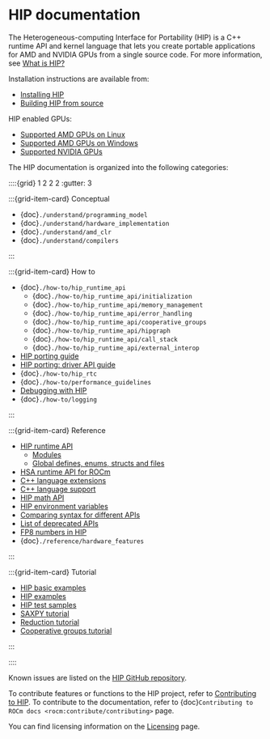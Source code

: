 # HIP documentation

The Heterogeneous-computing Interface for Portability (HIP) is a C++ runtime API and kernel language that lets you create portable applications for AMD and NVIDIA GPUs from a single source code. For more information, see [What is HIP?](./what_is_hip)

Installation instructions are available from:

* [Installing HIP](./install/install)
* [Building HIP from source](./install/build)

HIP enabled GPUs:  

* [Supported AMD GPUs on Linux](https://rocm.docs.amd.com/projects/install-on-linux/en/latest/reference/system-requirements.html#supported-gpus)
* [Supported AMD GPUs on Windows](https://rocm.docs.amd.com/projects/install-on-windows/en/latest/reference/system-requirements.html#windows-supported-gpus)
* [Supported NVIDIA GPUs](https://developer.nvidia.com/cuda-gpus)

The HIP documentation is organized into the following categories:

::::{grid} 1 2 2 2
:gutter: 3

:::{grid-item-card} Conceptual

* {doc}`./understand/programming_model`
* {doc}`./understand/hardware_implementation`
* {doc}`./understand/amd_clr`
* {doc}`./understand/compilers`

:::

:::{grid-item-card} How to

* {doc}`./how-to/hip_runtime_api`
  * {doc}`./how-to/hip_runtime_api/initialization`
  * {doc}`./how-to/hip_runtime_api/memory_management`
  * {doc}`./how-to/hip_runtime_api/error_handling`  
  * {doc}`./how-to/hip_runtime_api/cooperative_groups`
  * {doc}`./how-to/hip_runtime_api/hipgraph`
  * {doc}`./how-to/hip_runtime_api/call_stack`
  * {doc}`./how-to/hip_runtime_api/external_interop`
* [HIP porting guide](./how-to/hip_porting_guide)
* [HIP porting: driver API guide](./how-to/hip_porting_driver_api)
* {doc}`./how-to/hip_rtc`
* {doc}`./how-to/performance_guidelines`
* [Debugging with HIP](./how-to/debugging)
* {doc}`./how-to/logging`

:::

:::{grid-item-card} Reference

* [HIP runtime API](./reference/hip_runtime_api_reference)
  * [Modules](./reference/hip_runtime_api/modules)
  * [Global defines, enums, structs and files](./reference/hip_runtime_api/global_defines_enums_structs_files)
* [HSA runtime API for ROCm](./reference/virtual_rocr)
* [C++ language extensions](./reference/cpp_language_extensions)
* [C++ language support](./reference/cpp_language_support)
* [HIP math API](./reference/math_api)
* [HIP environment variables](./reference/env_variables)
* [Comparing syntax for different APIs](./reference/terms)
* [List of deprecated APIs](./reference/deprecated_api_list)
* [FP8 numbers in HIP](./reference/fp8_numbers)
* {doc}`./reference/hardware_features`

:::

:::{grid-item-card} Tutorial

* [HIP basic examples](https://github.com/ROCm/rocm-examples/tree/develop/HIP-Basic)
* [HIP examples](https://github.com/ROCm/HIP-Examples)
* [HIP test samples](https://github.com/ROCm/hip-tests/tree/develop/samples)
* [SAXPY tutorial](./tutorial/saxpy)
* [Reduction tutorial](./tutorial/reduction)
* [Cooperative groups tutorial](./tutorial/cooperative_groups_tutorial)

:::

::::

Known issues are listed on the [HIP GitHub repository](https://github.com/ROCm/HIP/issues).

To contribute features or functions to the HIP project, refer to [Contributing to HIP](https://github.com/ROCm/HIP/blob/develop/CONTRIBUTING.md).
To contribute to the documentation, refer to {doc}`Contributing to ROCm docs <rocm:contribute/contributing>` page.

You can find licensing information on the [Licensing](https://rocm.docs.amd.com/en/latest/about/license.html) page.
